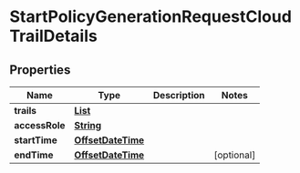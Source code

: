 

# StartPolicyGenerationRequestCloudTrailDetails


## Properties

| Name | Type | Description | Notes |
|------------ | ------------- | ------------- | -------------|
|**trails** | [**List**](List.md) |  |  |
|**accessRole** | [**String**](String.md) |  |  |
|**startTime** | [**OffsetDateTime**](OffsetDateTime.md) |  |  |
|**endTime** | [**OffsetDateTime**](OffsetDateTime.md) |  |  [optional] |



